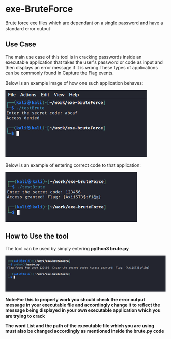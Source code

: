 # exe-BruteForce
Brute force exe files which are dependant on a single password and have a standard error output


## Use Case
The main use case of this tool is in cracking passwords inside an executable application that takes the user's password or code as input and then displays an error message if it is wrong.These types of applications can be commonly found in Capture the Flag events.

Below is an example image of how one such application behaves:

![](Screenshots/ss1.png)

Below is an example of entering correct code to that application:

![](Screenshots/ss2.png)


## How to Use the tool

The tool can be used by simply entering **python3 brute.py** 

![](Screenshots/ss3.png)

**Note:For this to properly work you should check the error output message in your executable file and   accordingly change it to reflect the message being displayed in your own executable application which you are trying to crack**

**The word List and the path of the executable file which you are using must also be changed accordingly as mentioned inside the brute.py code**
